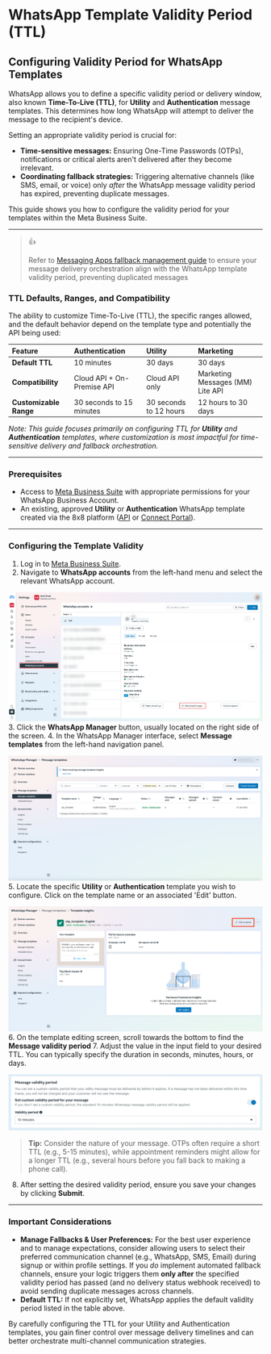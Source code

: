 # WhatsApp Template Validity Period (TTL)

## Configuring Validity Period for WhatsApp Templates

WhatsApp allows you to define a specific validity period or delivery window, also known **Time-To-Live (TTL)**, for **Utility** and **Authentication** message templates. This determines how long WhatsApp will attempt to deliver the message to the recipient's device.

Setting an appropriate validity period is crucial for:

* **Time-sensitive messages:** Ensuring One-Time Passwords (OTPs), notifications or critical alerts aren't delivered after they become irrelevant.
* **Coordinating fallback strategies:** Triggering alternative channels (like SMS, email, or voice) only *after* the WhatsApp message validity period has expired, preventing duplicate messages.

This guide shows you how to configure the validity period for your templates within the Meta Business Suite.

---

> 👍
>
> Refer to [Messaging Apps fallback management guide](/connect/reference/chatapps-fallback-management) to ensure your message delivery orchestration align with the WhatsApp template validity period, preventing duplicated messages
>
>

### TTL Defaults, Ranges, and Compatibility

The ability to customize Time-To-Live (TTL), the specific ranges allowed, and the default behavior depend on the template type and potentially the API being used:

| Feature                | Authentication             | Utility                | Marketing                        |
| :--------------------- | :------------------------- | :--------------------- | :------------------------------- |
| **Default TTL**        | 10 minutes                 | 30 days                | 30 days                          |
| **Compatibility**      | Cloud API + On-Premise API | Cloud API only         | Marketing Messages (MM) Lite API |
| **Customizable Range** | 30 seconds to 15 minutes   | 30 seconds to 12 hours | 12 hours to 30 days              |

*Note: This guide focuses primarily on configuring TTL for **Utility** and **Authentication** templates, where customization is most impactful for time-sensitive delivery and fallback orchestration.*

---

### Prerequisites

* Access to [Meta Business Suite](https://business.facebook.com/latest/settings/) with appropriate permissions for your WhatsApp Business Account.
* An existing, approved **Utility** or **Authentication** WhatsApp template created via the 8x8 platform ([API](/connect/reference/add-whatsapp-template) or [Connect Portal](/connect/docs/whatsapp-templates-management#creating-templates)).

---

### Configuring the Template Validity

1. Log in to [Meta Business Suite](https://business.facebook.com/latest/settings/).
2. Navigate to **WhatsApp accounts** from the left-hand menu and select the relevant WhatsApp account.

![image](../images/d884e58ee928e9d74b52b644d28a9109fc3e931a95335f57164c362e50948be7-image.png)
3. Click the **WhatsApp Manager** button, usually located on the right side of the screen.
4. In the WhatsApp Manager interface, select **Message templates** from the left-hand navigation panel.  

![image](../images/f0e373550e092bdeb1785dc472836f74438411e34d860687b9a041ba16e2ae13-image.png)
5. Locate the specific **Utility** or **Authentication** template you wish to configure. Click on the template name or an associated 'Edit' button.  

![image](../images/7a1fae0359ae0a3ed2a7de28018abba9139a1fa3c929cb819c1189db8fbe4c52-image.png)
6. On the template editing screen, scroll towards the bottom to find the **Message validity period**
7. Adjust the value in the input field to your desired TTL. You can typically specify the duration in seconds, minutes, hours, or days.  

![image](../images/c2d8279519f731a7d15266581c48ccfe57e5184dc1fc24487d9754c832f379ff-image.png)

>
> **Tip:** Consider the nature of your message. OTPs often require a short TTL (e.g., 5-15 minutes), while appointment reminders might allow for a longer TTL (e.g., several hours before you fall back to making a phone call).
>
>
>
8. After setting the desired validity period, ensure you save your changes by clicking **Submit**.

---

### Important Considerations

* **Manage Fallbacks & User Preferences:** For the best user experience and to manage expectations, consider allowing users to select their preferred communication channel (e.g., WhatsApp, SMS, Email) during signup or within profile settings. If you *do* implement automated fallback channels, ensure your logic triggers them **only after** the specified validity period has passed (and no delivery status webhook received) to avoid sending duplicate messages across channels.
* **Default TTL:** If not explicitly set, WhatsApp applies the default validity period listed in the table above.

By carefully configuring the TTL for your Utility and Authentication templates, you gain finer control over message delivery timelines and can better orchestrate multi-channel communication strategies.
